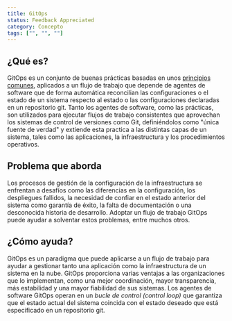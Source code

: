 ```yaml
---
title: GitOps
status: Feedback Appreciated
category: Concepto
tags: ["", "", ""]
---
```


## ¿Qué es?

GitOps es un conjunto de buenas prácticas basadas en unos [principios comunes](https://opengitops.dev/),
aplicados a un flujo de trabajo que depende de agentes de software que
de forma automática reconcilian las configuraciones o el estado de un sistema respecto al estado o las configuraciones declaradas en un repositorio git.
Tanto los agentes de software, como las prácticas, son utilizados para ejecutar flujos de trabajo consistentes que
aprovechan los sistemas de control de versiones como Git, definiéndolos como "única fuente de verdad" y
extiende esta practica a las distintas capas de un sistema, tales como las aplicaciones, la infraestructura y los procedimientos operativos.

## Problema que aborda

Los procesos de gestión de la configuración de la infraestructura se enfrentan a desafíos
como las diferencias en la configuración, los despliegues fallidos, la necesidad de confiar en el estado anterior del sistema como garantía de éxito,
la falta de documentación o una desconocida historia de desarrollo.
Adoptar un flujo de trabajo GitOps puede ayudar a solventar estos problemas, entre muchos otros.

## ¿Cómo ayuda?

GitOps es un paradigma que puede aplicarse a un flujo de trabajo
para ayudar a gestionar tanto una aplicación como la infraestructura de un sistema en la nube.
GitOps proporciona varias ventajas a las organizaciones
que lo implementan, como una mejor coordinación, mayor transparencia, más estabilidad y una mayor fiabilidad de sus sistemas.
Los agentes de software GitOps operan en un *bucle de control (control loop)* que garantiza que el estado actual del sistema coincida
con el estado deseado que está especificado en un repositorio git.
